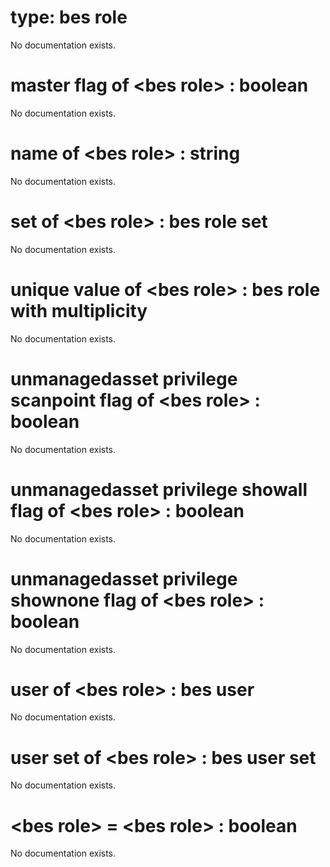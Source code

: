 # type: bes role

No documentation exists.

# master flag of &lt;bes role&gt; : boolean

No documentation exists.

# name of &lt;bes role&gt; : string

No documentation exists.

# set of &lt;bes role&gt; : bes role set

No documentation exists.

# unique value of &lt;bes role&gt; : bes role with multiplicity

No documentation exists.

# unmanagedasset privilege scanpoint flag of &lt;bes role&gt; : boolean

No documentation exists.

# unmanagedasset privilege showall flag of &lt;bes role&gt; : boolean

No documentation exists.

# unmanagedasset privilege shownone flag of &lt;bes role&gt; : boolean

No documentation exists.

# user of &lt;bes role&gt; : bes user

No documentation exists.

# user set of &lt;bes role&gt; : bes user set

No documentation exists.

# &lt;bes role&gt; = &lt;bes role&gt; : boolean

No documentation exists.
